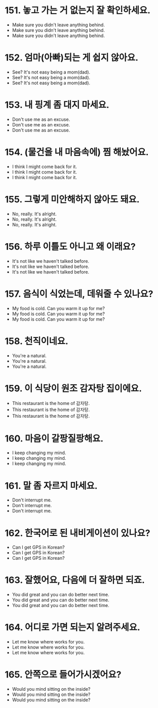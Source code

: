 # 151. 놓고 가는 거 없는지 잘 확인하세요.
* Make sure you didn't leave anything behind.
* Make sure you didn't leave anything behind.
* Make sure you didn't leave anything behind.

# 152. 엄마(아빠)되는 게 쉽지 않아요.
* See? It's not easy being a mom(dad).
* See? It's not easy being a mom(dad).
* See? It's not easy being a mom(dad).

# 153. 내 핑계 좀 대지 마세요.
* Don't use me as an excuse.
* Don't use me as an excuse.
* Don't use me as an excuse.

# 154. (물건을 내 마음속에) 찜 해놨어요.
* I think I might come back for it.
* I think I might come back for it.
* I think I might come back for it.

# 155. 그렇게 미안해하지 않아도 돼요.
* No, really. It's alright.
* No, really. It's alright.
* No, really. It's alright.

# 156. 하루 이틀도 아니고 왜 이래요?
* It's not like we haven't talked before.
* It's not like we haven't talked before.
* It's not like we haven't talked before.

# 157. 음식이 식었는데, 데워줄 수 있나요?
* My food is cold. Can you warm it up for me?
* My food is cold. Can you warm it up for me?
* My food is cold. Can you warm it up for me?

# 158. 천직이네요.
* You're a natural.
* You're a natural.
* You're a natural.

# 159. 이 식당이 원조 감자탕 집이에요.
* This restaurant is the home of 감자탕.
* This restaurant is the home of 감자탕.
* This restaurant is the home of 감자탕.

# 160. 마음이 갈팡질팡해요.
* I keep changing my mind.
* I keep changing my mind.
* I keep changing my mind.

# 161. 말 좀 자르지 마세요.
* Don't interrupt me.
* Don't interrupt me.
* Don't interrupt me.

# 162. 한국어로 된 내비게이션이 있나요?
* Can I get GPS in Korean?
* Can I get GPS in Korean?
* Can I get GPS in Korean?

# 163. 잘했어요, 다음에 더 잘하면 되죠.
* You did great and you can do better next time.
* You did great and you can do better next time.
* You did great and you can do better next time.

# 164. 어디로 가면 되는지 알려주세요.
* Let me know where works for you.
* Let me know where works for you.
* Let me know where works for you.

# 165. 안쪽으로 들어가시겠어요?
* Would you mind sitting on the inside?
* Would you mind sitting on the inside?
* Would you mind sitting on the inside?